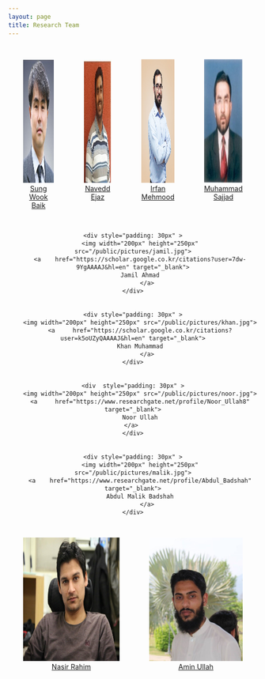 ```yaml
---
layout: page
title: Research Team
---
```

 

<div style=" display: inline-flex; text-align: center;">
	
<div  style="padding: 30px" >
	<img width="200px" height="250px" src="/public/pictures/swbaik.jpg">
        <a     href="http://home.sejong.ac.kr/~sbaik/" target="_blank">
        Sung Wook Baik
 		</a>
 		 
</div>
 

<div  style="padding: 30px" >
	<img width="200px" height="250px" src="/public/pictures/naveed.jpg">
        <a     href="https://scholar.google.co.kr/citations?user=EWORmh8AAAAJ&hl=en" target="_blank">
        Navedd Ejaz
 		</a>
 		 
</div>

<div  style="padding: 30px" >
	<img width="200px" height="250px" src="/public/pictures/irfan.jpg">
        <a     href="https://scholar.google.co.kr/citations?user=9EuBM9UAAAAJ&hl=en" target="_blank">
        Irfan Mehmood
 		</a>
 </div>
 
<div style="padding: 30px" >
	<img width="200px" height="250px" src="/public/pictures/sajjad.jpg">
        <a     href="https://scholar.google.co.kr/citations?user=E4-dElIAAAAJ&hl=en" target="_blank">
        Muhammad Sajjad
 		</a>
 		 
</div>
 


</div> 


<!-- ################################################################################################ -->
<div style=" display: inline-flex; text-align: center;">
	
	<div style="padding: 30px" >
		<img width="200px" height="250px" src="/public/pictures/jamil.jpg">
		<a    href="https://scholar.google.co.kr/citations?user=7dw-9YgAAAAJ&hl=en" target="_blank">
		Jamil Ahmad
			</a>
	</div>

 
	<div style="padding: 30px" >
		<img width="200px" height="250px" src="/public/pictures/khan.jpg">
		<a     href="https://scholar.google.co.kr/citations?user=k5oUZyQAAAAJ&hl=en" target="_blank">
		Khan Muhammad
			</a>
	</div>


	<div  style="padding: 30px" >
		<img width="200px" height="250px" src="/public/pictures/noor.jpg">
		<a     href="https://www.researchgate.net/profile/Noor_Ullah8" target="_blank">
		Noor Ullah
			</a>		 
	</div>


	<div style="padding: 30px" >
		<img width="200px" height="250px" src="/public/pictures/malik.jpg">
		<a    href="https://www.researchgate.net/profile/Abdul_Badshah" target="_blank">
		Abdul Malik Badshah
			</a>
	</div>

</div> 

 
 <!-- ################################################################################################ -->
<div style=" display: inline-flex; text-align: center;">
	
<div  style="padding: 30px" >
	<img width="200px" height="250px" src="/public/pictures/nasir.jpg">
        <a     href="https://khan-muhammad.github.io/05_team/" target="_blank">
        Nasir Rahim
 		</a>		 
</div>

 
<div style="padding: 30px" >
	<img width="200px" height="250px" src="/public/pictures/amin.jpg">
        <a     href="https://www.researchgate.net/profile/Amin_Ullah3" target="_blank">
        Amin Ullah
 		</a>
</div>
 

</div> 
